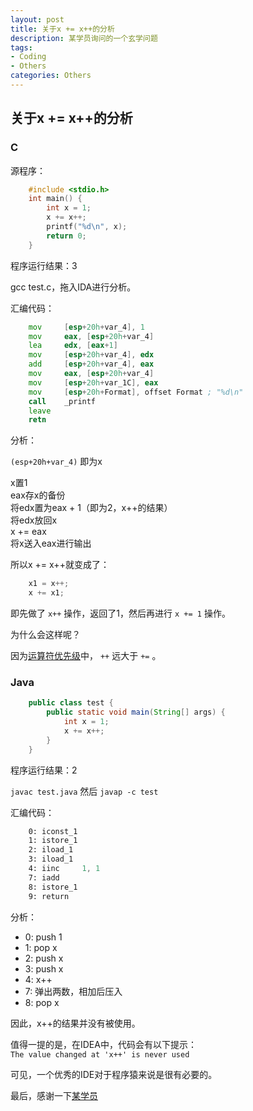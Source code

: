```yaml
---
layout: post
title: 关于x += x++的分析
description: 某学员询问的一个玄学问题
tags:
- Coding
- Others
categories: Others
---
```


## 关于x += x++的分析

### C

源程序：

```c
    #include <stdio.h>
    int main() {
        int x = 1;
        x += x++;
        printf("%d\n", x);
        return 0;
    }
```

程序运行结果：3


gcc test.c，拖入IDA进行分析。

汇编代码：

```asm
    mov     [esp+20h+var_4], 1
    mov     eax, [esp+20h+var_4]
    lea     edx, [eax+1]
    mov     [esp+20h+var_4], edx
    add     [esp+20h+var_4], eax
    mov     eax, [esp+20h+var_4]
    mov     [esp+20h+var_1C], eax
    mov     [esp+20h+Format], offset Format ; "%d\n"
    call    _printf
    leave
    retn
```

分析：

`(esp+20h+var_4)` 即为x

x置1    
eax存x的备份    
将edx置为eax + 1（即为2，x++的结果）    
将edx放回x    
x += eax    
将x送入eax进行输出    

所以x += x++就变成了：

```c
    x1 = x++;
    x += x1;
```

即先做了 `x++` 操作，返回了1，然后再进行 `x += 1` 操作。

为什么会这样呢？

因为[运算符优先级](http://www.slyar.com/blog/c-operator-priority.html)中， `++` 远大于 `+=` 。


### Java

```java
    public class test {
        public static void main(String[] args) {
            int x = 1;
            x += x++;
        }
    }
```

程序运行结果：2

`javac test.java` 然后 `javap -c test`

汇编代码：

```asm
    0: iconst_1
    1: istore_1
    2: iload_1
    3: iload_1
    4: iinc     1, 1
    7: iadd
    8: istore_1
    9: return
```

分析：

- 0: push 1
- 1: pop x
- 2: push x
- 3: push x
- 4: x++
- 7: 弹出两数，相加后压入
- 8: pop x

因此，x++的结果并没有被使用。

值得一提的是，在IDEA中，代码会有以下提示：    
`The value changed at 'x++' is never used`

可见，一个优秀的IDE对于程序猿来说是很有必要的。

最后，感谢一下[某学员](http://blog.jay-li.cn/)
